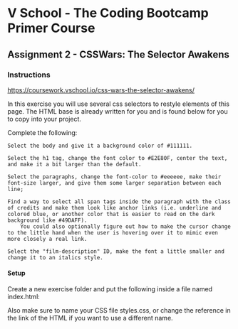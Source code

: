 # V School - The Coding Bootcamp Primer Course 

## Assignment 2 - CSSWars: The Selector Awakens

### Instructions

https://coursework.vschool.io/css-wars-the-selector-awakens/

In this exercise you will use several css selectors to restyle elements of this page. The HTML base is already written for you and is found below for you to copy into your project.

Complete the following:

    Select the body and give it a background color of #111111.

    Select the h1 tag, change the font color to #E2E80F, center the text, and make it a bit larger than the default.

    Select the paragraphs, change the font-color to #eeeeee, make their font-size larger, and give them some larger separation between each line;

    Find a way to select all span tags inside the paragraph with the class of credits and make them look like anchor links (i.e. underline and colored blue, or another color that is easier to read on the dark background like #49DAFF).
        You could also optionally figure out how to make the cursor change to the little hand when the user is hovering over it to mimic even more closely a real link.

    Select the "film-description" ID, make the font a little smaller and change it to an italics style.

#### Setup

Create a new exercise folder and put the following inside a file named index.html:

Also make sure to name your CSS file styles.css, or change the reference in the link of the HTML if you want to use a different name.
